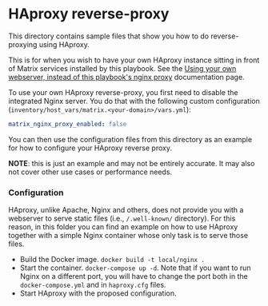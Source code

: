 # HAproxy reverse-proxy

This directory contains sample files that show you how to do reverse-proxying using HAproxy.

This is for when you wish to have your own HAproxy instance sitting in front of Matrix services installed by this playbook.
See the [Using your own webserver, instead of this playbook's nginx proxy](../../docs/configuring-playbook-own-webserver.md) documentation page.

To use your own HAproxy reverse-proxy, you first need to disable the integrated Nginx server.
You do that with the following custom configuration (`inventory/host_vars/matrix.<your-domain>/vars.yml`):

```yaml
matrix_nginx_proxy_enabled: false
```

You can then use the configuration files from this directory as an example for how to configure your HAproxy reverse proxy.

**NOTE**: this is just an example and may not be entirely accurate. It may also not cover other use cases or performance needs.

### Configuration

HAproxy, unlike Apache, Nginx and others, does not provide you with a webserver to serve static files (i.e., `/.well-known/` directory). For this reason, in this folder you can find an example on how to use HAproxy together with a simple Nginx container whose only task is to serve those files.

* Build the Docker image. `docker build -t local/nginx .` 
* Start the container. `docker-compose up -d`. Note that if you want to run Nginx on a different port, you will have to change the port both in the `docker-compose.yml` and in `haproxy.cfg` files.
* Start HAproxy with the proposed configuration.